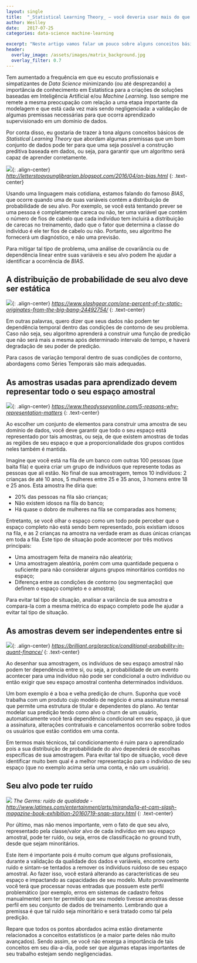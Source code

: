 ```yaml
---
layout: single
title:  "_Statistical Learning Theory_ — você deveria usar mais do que imagina"
author: Weslley
date:   2017-07-25
categories: data-science machine-learning

excerpt: "Neste artigo vamos falar um pouco sobre alguns conceitos básicos da Teoria do Aprendizado Estatístico e como isso é importante no dia-a-dia de um _Data Scientist_."
header:
  overlay_image: /assets/images/matrix_background.jpg
  overlay_filter: 0.7
---
```


Tem aumentado a frequência em que eu escuto profissionais e simpatizantes de _Data Science_ minimizando (ou até desprezando) a importância de conhecimento em Estatística para a criações de soluções baseadas em Inteligência Artificial e/ou _Machine Learning_. Isso sempre me remete a mesma preocupação com relação a uma etapa importante da modelagem e que está cada vez mais sendo negligenciada: a validação de algumas premissas necessárias para que ocorra aprendizado supervisionado em um domínio de dados.

Por conta disso, eu gostaria de trazer à tona alguns conceitos básicos de _Statistical Learning Theory_ que abordam algumas premissas que um bom conjunto de dados pode ter para que uma seja possível a construção preditiva baseada em dados, ou seja, para garantir que um algoritmo será capaz de aprender corretamente.

![](/assets/images/tirinha-bias.gif){: .align-center}
*http://letterstoayounglibrarian.blogspot.com/2016/04/on-bias.html*
{: .text-center}


Usando uma linguagem mais cotidiana, estamos falando do famoso _BIAS_, que ocorre quando uma de suas variáveis contém a distribuição de probabilidade de seu alvo. Por exemplo, se você está tentando prever se uma pessoa é completamente careca ou não, ter uma variável que contém o número de fios de cabelo que cada indivíduo tem incluirá a distribuição de carecas no treinamento, dado que o fator que determina a classe do indivíduo é ele ter fios de cabelo ou não. Portanto, seu algoritmo lhe fornecerá um diagnóstico, e não uma previsão.

Para mitigar tal tipo de problema, uma análise de covariância ou de dependência linear entre suas variáveis e seu alvo podem lhe ajudar a identificar a ocorrência de _BIAS_.

## A distribuição de probabilidade de seu alvo deve ser estática

![](/assets/images/static-tv.jpg){: .align-center}
*https://www.slashgear.com/one-percent-of-tv-static-originates-from-the-big-bang-24492754/*
{: .text-center}

Em outras palavras, quero dizer que seus dados não podem ter dependência temporal dentro das condições de contorno de seu problema. Caso não seja, seu algoritmo aprenderá a construir uma função de predição que não será mais a mesma após determinado intervalo de tempo, e haverá degradação de seu poder de predição.

Para casos de variação temporal dentro de suas condições de contorno, abordagens como Séries Temporais são mais adequadas.

## As amostras usadas para aprendizado devem representar todo o seu espaço amostral

![](/assets/images/diversity.jpg){: .align-center}
*https://www.theodysseyonline.com/5-reasons-why-representation-matters*
{: .text-center}

Ao escolher um conjunto de elementos para construir uma amostra de seu domínio de dados, você deve garantir que todo o seu espaço está representado por tais amostras, ou seja, de que existem amostras de todas as regiões de seu espaço e que a proporcionalidade dos grupos contidos neles também é mantida.

Imagine que você está na fila de um banco com outras 100 pessoas (que baita fila) e queira criar um grupo de indivíduos que represente todas as pessoas que ali estão. No final de sua amostragem, temos 10 indivíduos: 2 crianças de até 10 anos, 5 mulheres entre 25 e 35 anos, 3 homens entre 18 e 25 anos. Esta amostra lhe diria que:

- 20% das pessoas na fila são crianças;
- Não existem idosos na fila do banco;
- Há quase o dobro de mulheres na fila se comparadas aos homens;

Entretanto, se você olhar o espaço como um todo pode perceber que o espaço completo não está sendo bem representado, pois existiam idosos na fila, e as 2 crianças na amostra na verdade eram as duas únicas crianças em toda a fila. Este tipo de situação pode acontecer por três motivos principais:

- Uma amostragem feita de maneira não aleatória;
- Uma amostragem aleatória, porém com uma quantidade pequena o suficiente para não considerar alguns grupos minoritários contidos no espaço;
- Diferença entre as condições de contorno (ou segmentação) que definem o espaço completo e o amostral;

Para evitar tal tipo de situação, analisar a variância de sua amostra e compara-la com a mesma métrica do espaço completo pode lhe ajudar a evitar tal tipo de situação.

## As amostras devem ser independentes entre si

![](/assets/images/porta-esperanca.png){: .align-center}
*https://brilliant.org/practice/conditional-probability-in-quant-finance/*
{: .text-center}

Ao desenhar sua amostragem, os indivíduos de seu espaço amostral não podem ter dependência entre si, ou seja, a probabilidade de um evento acontecer para uma indivíduo não pode ser condicional a outro indivíduo ou então exigir que seu espaço amostral contenha determinados indivíduos.

Um bom exemplo é a boa e velha predição de churn. Suponha que você trabalha com um produto cujo modelo de negócio é uma assinatura mensal que permite uma estrutura de titular e dependentes do plano. Ao tentar modelar sua predição tendo como alvo o churn de um usuário, automaticamente você terá dependência condicional em seu espaço, já que a assinatura, alterações contratuais e cancelamentos ocorrerão sobre todos os usuários que estão contidos em uma conta.

Em termos mais técnicos, tal condicionamento é ruim para o aprendizado pois a sua distribuição de probabilidade do alvo dependerá de escolhas específicas de sua amostragem. Para evitar tal tipo de situação, você deve identificar muito bem qual é a melhor representação para o indivíduo de seu espaço (que no exemplo acima seria uma conta, e não um usuário).

## Seu alvo pode ter ruído

![](/assets/images/the-germs.jpg)
*The Germs: ruído de qualidade - http://www.latimes.com/entertainment/arts/miranda/la-et-cam-slash-magazine-book-exhibition-20160719-snap-story.html*
{: .text-center}

Por último, mas não menos importante, vem o fato de que seu alvo, representado pela classe/valor alvo de cada indivíduo em seu espaço amostral, pode ter ruído, ou seja, erros de classificação no ground truth, desde que sejam minoritários.

Este item é importante pois é muito comum que alguns profissionais, durante a validação da qualidade dos dados e variáveis, encontre certo ruído e sintam-se tentados a remover os indivíduos ruidoso de seu espaço amostral. Ao fazer isso, você estará alterando as características de seu espaço e impactando as capacidades de seu modelo. Muito provavelmente você terá que processar novas entradas que possuem este perfil problemático (por exemplo, erros em sistemas de cadastro feitos manualmente) sem ter permitido que seu modelo tivesse amostras desse perfil em seu conjunto de dados de treinamento. Lembrando que a premissa é que tal ruído seja minoritário e será tratado como tal pela predição.

Repare que todos os pontos abordados acima estão diretamente relacionados a conceitos estatísticos (e a maior parte deles não muito avançados). Sendo assim, se você não enxerga a importância de tais conceitos em seu dia-a-dia, pode ser que algumas etapas importantes de seu trabalho estejam sendo negligenciadas.
